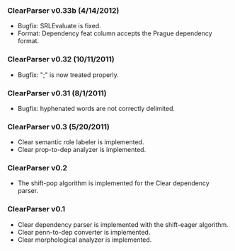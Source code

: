 ### ClearParser v0.33b (4/14/2012) ###

  * Bugfix: SRLEvaluate is fixed.
  * Format: Dependency feat column accepts the Prague dependency format.

### ClearParser v0.32 (10/11/2011) ###

  * Bugfix: ";" is now treated properly.

### ClearParser v0.31 (8/1/2011) ###

  * Bugfix: hyphenated words are not correctly delimited.

### ClearParser v0.3 (5/20/2011) ###

  * Clear semantic role labeler is implemented.
  * Clear prop-to-dep analyzer is implemented.

### ClearParser v0.2 ###

  * The shift-pop algorithm is implemented for the Clear dependency parser.

### ClearParser v0.1 ###

  * Clear dependency parser is implemented with the shift-eager algorithm.
  * Clear penn-to-dep converter is implemented.
  * Clear morphological analyzer is implemented.